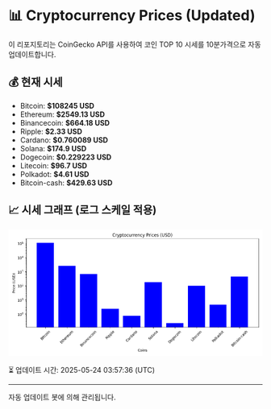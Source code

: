 
# 📊 Cryptocurrency Prices (Updated)

이 리포지토리는 CoinGecko API를 사용하여 코인 TOP 10 시세를 10분가격으로 자동 업데이트합니다.

## 💰 현재 시세
- Bitcoin: **$108245 USD**
- Ethereum: **$2549.13 USD**
- Binancecoin: **$664.18 USD**
- Ripple: **$2.33 USD**
- Cardano: **$0.760089 USD**
- Solana: **$174.9 USD**
- Dogecoin: **$0.229223 USD**
- Litecoin: **$96.7 USD**
- Polkadot: **$4.61 USD**
- Bitcoin-cash: **$429.63 USD**

## 📈 시세 그래프 (로그 스케일 적용)
![Crypto Prices](crypto_prices.png)

⏳ 업데이트 시간: 2025-05-24 03:57:36 (UTC)

---
자동 업데이트 봇에 의해 관리됩니다.
